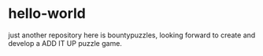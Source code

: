 # hello-world
just another repository
here is bountypuzzles, looking forward to create and develop a ADD IT UP puzzle game.
